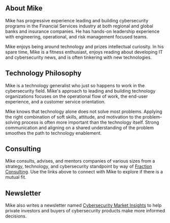 ## About Mike

Mike has progressive experience leading and building cybersecurity programs in the Financial Services industry at both regional and global banks and insurance companies. He has hands-on leadership experience with engineering, operational, and risk management focused teams.

Mike enjoys being around technology and prizes intellectual curiosity. In his spare time, Mike is a fitness enthusiast, enjoys reading about developing IT and cybersecurity news, and is often tinkering with new technologies.

## Technology Philosophy

Mike is a technology generalist who just so happens to work in the cybersecurity field. Mike's approach to leading and building technology organizations focuses on the operational flow of work, the end-user experience, and a customer service orientation.

Mike knows that technology alone does not solve most problems. Applying the right combination of soft skills, attitude, and motivation to the problem-solving process is often more important than the technology itself. Strong communication and aligning on a shared understanding of the problem smoothes the path to technology enablement.

## Consulting

Mike consults, advises, and mentors companies of various sizes from a strategy, technology, and cybersecurity standpoint by way of [Fraction Consulting](https://fractionconsulting.co). Use the links above to connect with Mike to explore if there is a mutual fit.

## Newsletter

Mike also writes a newsletter named [Cybersecurity Market Insights](https://fractionconsulting.co/blog/) to help private investors and buyers of cybersecurity products make more informed decisions.
